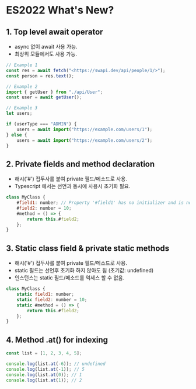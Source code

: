 # ES2022 What's New?

## 1. Top level await operator

- async 없이 await 사용 가능.  
- 최상위 모듈에서도 사용 가능.  

```javascript
// Example 1
const res = await fetch("<https://swapi.dev/api/people/1/>");
const person = res.text();

// Example 2
import { getUser } from "./api/User";
const user = await getUser();

// Example 3
let users;

if (userType === "ADMIN") {
	users = await import("https://example.com/users/1");
} else {
	users = await import("https://example.com/users/2");
}
```

## 2. Private fields and method declaration

- 해시('#') 접두사를 붙여 private 필드/메소드로 사용.  
- Typescript 에서는 선언과 동시에 사용시 초기화 필요.

```javascript
class MyClass {
	#field1: number; // Property '#field1' has no initializer and is not definitely assigned in the constructor.
	#field2: number = 10;
	#method = () => {
		return this.#field2;
	};
}
```

## 3. Static class field & private static methods

- 해시('#') 접두사를 붙여 private 필드/메소드로 사용.  
- static 필드는 선언후 초기화 하지 않아도 됨 (초기값: undefined)  
- 인스턴스는 static 필드/메소드를 억세스 할 수 없음.  

```javascript
class MyClass {
	static field1: number;
	static field2: number = 10;
	static #method = () => {
		return this.#field2;
	};
}
```
## 4. Method .at() for indexing

```javascript
const list = [1, 2, 3, 4, 5];

console.log(list.at(-6)); // undefined
console.log(list.at(-1)); // 5
console.log(list.at(0)); // 1
console.log(list.at(1)); // 2
```
